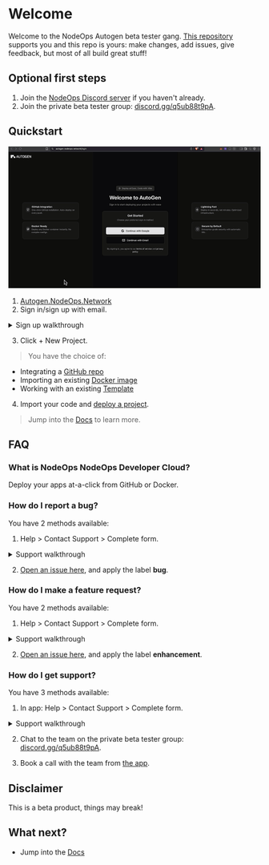 # Welcome 

Welcome to the NodeOps Autogen beta tester gang. [This repository](https://github.com/NodeOps-app/autogen) supports you and this repo is yours: make changes, add issues, give feedback, but most of all build great stuff!  

## Optional first steps

1. Join the [NodeOps Discord server](https://discord.com/invite/fEmaMbkUxF) if you haven't already.
2. Join the private beta tester group: [discord.gg/q5ub88t9pA](https://discord.gg/q5ub88t9pA).

## Quickstart

![](./Static/Gifs/autogen-all-repos-connect.gif)

1. [Autogen.NodeOps.Network](https://autogen.nodeops.network/login)
2. Sign in/sign up with email.

<details>
  <summary>Sign up walkthrough</summary>

![sign up](./Static/Gifs/signup.gif)

- [Click for walkthrough](https://app.guidemaker.com/guide/06ae9806-c6cb-46ad-b2f9-d3d632fa1585)

</details>

3. Click + New Project.

> You have the choice of:
- Integrating a [GitHub repo](/Docs/GitHub-Integration/github-support.md)
- Importing an existing [Docker image](/Docs/Docker-Integration/docker-support.md)
- Working with an existing [Template](/Docs/Templates/template-support.md)

4. Import your code and [deploy a project](/Docs/Projects/functions.md).

> Jump into the [Docs](/Docs/Readme.md) to learn more.

## FAQ

### What is NodeOps NodeOps Developer Cloud?

Deploy your apps at-a-click from GitHub or Docker. 

### How do I report a bug?

You have 2 methods available:

1. Help > Contact Support > Complete form.

<details>
  <summary>Support walkthrough</summary>

- [Click for walkthrough](https://app.guidemaker.com/guide/0b3580de-36a4-4e13-9b3f-b78533d20708)

- [Click for video](https://github.com/NodeOps-app/beta-deploy/issues/4#issuecomment-3311172755)

</details>

2. [Open an issue here](https://github.com/NodeOps-app/beta-deploy/issues), and apply the label **bug**.

### How do I make a feature request?

You have 2 methods available:

1. Help > Contact Support > Complete form.

<details>
  <summary>Support walkthrough</summary>

- [Click for walkthrough](https://app.guidemaker.com/guide/0b3580de-36a4-4e13-9b3f-b78533d20708)

- [Click for video](https://github.com/NodeOps-app/beta-deploy/issues/4#issuecomment-3311172755)

</details>

2. [Open an issue here](https://github.com/NodeOps-app/beta-deploy/issues), and apply the label **enhancement**.

### How do I get support?

You have 3 methods available:

1. In app: Help > Contact Support > Complete form.

<details>
  <summary>Support walkthrough</summary>

- [Click for walkthrough](https://app.guidemaker.com/guide/0b3580de-36a4-4e13-9b3f-b78533d20708)

- [Click for video](https://github.com/NodeOps-app/beta-deploy/issues/4#issuecomment-3311172755)

</details>

2. Chat to the team on the private beta tester group: [discord.gg/q5ub88t9pA](https://discord.gg/q5ub88t9pA).

3. Book a call with the team from [the app](https://autogen.nodeops.network/login).

## Disclaimer

This is a beta product, things may break!

## What next?

- Jump into the [Docs](/Docs/Readme.md)
